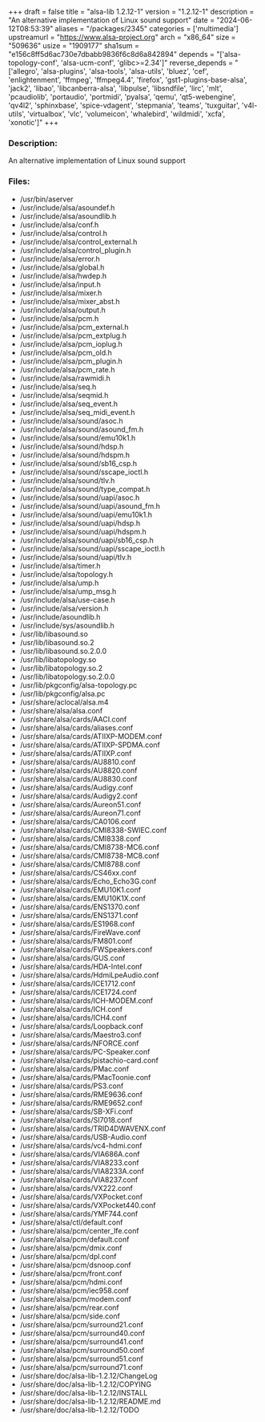 +++
draft = false
title = "alsa-lib 1.2.12-1"
version = "1.2.12-1"
description = "An alternative implementation of Linux sound support"
date = "2024-06-12T08:53:39"
aliases = "/packages/2345"
categories = ['multimedia']
upstreamurl = "https://www.alsa-project.org"
arch = "x86_64"
size = "509636"
usize = "1909177"
sha1sum = "e156c8ff5d6ac730e7dbabb9836f6c8d6a842894"
depends = "['alsa-topology-conf', 'alsa-ucm-conf', 'glibc>=2.34']"
reverse_depends = "['allegro', 'alsa-plugins', 'alsa-tools', 'alsa-utils', 'bluez', 'cef', 'enlightenment', 'ffmpeg', 'ffmpeg4.4', 'firefox', 'gst1-plugins-base-alsa', 'jack2', 'libao', 'libcanberra-alsa', 'libpulse', 'libsndfile', 'lirc', 'mlt', 'pcaudiolib', 'portaudio', 'portmidi', 'pyalsa', 'qemu', 'qt5-webengine', 'qv4l2', 'sphinxbase', 'spice-vdagent', 'stepmania', 'teams', 'tuxguitar', 'v4l-utils', 'virtualbox', 'vlc', 'volumeicon', 'whalebird', 'wildmidi', 'xcfa', 'xonotic']"
+++
### Description: 
An alternative implementation of Linux sound support

### Files: 
* /usr/bin/aserver
* /usr/include/alsa/asoundef.h
* /usr/include/alsa/asoundlib.h
* /usr/include/alsa/conf.h
* /usr/include/alsa/control.h
* /usr/include/alsa/control_external.h
* /usr/include/alsa/control_plugin.h
* /usr/include/alsa/error.h
* /usr/include/alsa/global.h
* /usr/include/alsa/hwdep.h
* /usr/include/alsa/input.h
* /usr/include/alsa/mixer.h
* /usr/include/alsa/mixer_abst.h
* /usr/include/alsa/output.h
* /usr/include/alsa/pcm.h
* /usr/include/alsa/pcm_external.h
* /usr/include/alsa/pcm_extplug.h
* /usr/include/alsa/pcm_ioplug.h
* /usr/include/alsa/pcm_old.h
* /usr/include/alsa/pcm_plugin.h
* /usr/include/alsa/pcm_rate.h
* /usr/include/alsa/rawmidi.h
* /usr/include/alsa/seq.h
* /usr/include/alsa/seqmid.h
* /usr/include/alsa/seq_event.h
* /usr/include/alsa/seq_midi_event.h
* /usr/include/alsa/sound/asoc.h
* /usr/include/alsa/sound/asound_fm.h
* /usr/include/alsa/sound/emu10k1.h
* /usr/include/alsa/sound/hdsp.h
* /usr/include/alsa/sound/hdspm.h
* /usr/include/alsa/sound/sb16_csp.h
* /usr/include/alsa/sound/sscape_ioctl.h
* /usr/include/alsa/sound/tlv.h
* /usr/include/alsa/sound/type_compat.h
* /usr/include/alsa/sound/uapi/asoc.h
* /usr/include/alsa/sound/uapi/asound_fm.h
* /usr/include/alsa/sound/uapi/emu10k1.h
* /usr/include/alsa/sound/uapi/hdsp.h
* /usr/include/alsa/sound/uapi/hdspm.h
* /usr/include/alsa/sound/uapi/sb16_csp.h
* /usr/include/alsa/sound/uapi/sscape_ioctl.h
* /usr/include/alsa/sound/uapi/tlv.h
* /usr/include/alsa/timer.h
* /usr/include/alsa/topology.h
* /usr/include/alsa/ump.h
* /usr/include/alsa/ump_msg.h
* /usr/include/alsa/use-case.h
* /usr/include/alsa/version.h
* /usr/include/asoundlib.h
* /usr/include/sys/asoundlib.h
* /usr/lib/libasound.so
* /usr/lib/libasound.so.2
* /usr/lib/libasound.so.2.0.0
* /usr/lib/libatopology.so
* /usr/lib/libatopology.so.2
* /usr/lib/libatopology.so.2.0.0
* /usr/lib/pkgconfig/alsa-topology.pc
* /usr/lib/pkgconfig/alsa.pc
* /usr/share/aclocal/alsa.m4
* /usr/share/alsa/alsa.conf
* /usr/share/alsa/cards/AACI.conf
* /usr/share/alsa/cards/aliases.conf
* /usr/share/alsa/cards/ATIIXP-MODEM.conf
* /usr/share/alsa/cards/ATIIXP-SPDMA.conf
* /usr/share/alsa/cards/ATIIXP.conf
* /usr/share/alsa/cards/AU8810.conf
* /usr/share/alsa/cards/AU8820.conf
* /usr/share/alsa/cards/AU8830.conf
* /usr/share/alsa/cards/Audigy.conf
* /usr/share/alsa/cards/Audigy2.conf
* /usr/share/alsa/cards/Aureon51.conf
* /usr/share/alsa/cards/Aureon71.conf
* /usr/share/alsa/cards/CA0106.conf
* /usr/share/alsa/cards/CMI8338-SWIEC.conf
* /usr/share/alsa/cards/CMI8338.conf
* /usr/share/alsa/cards/CMI8738-MC6.conf
* /usr/share/alsa/cards/CMI8738-MC8.conf
* /usr/share/alsa/cards/CMI8788.conf
* /usr/share/alsa/cards/CS46xx.conf
* /usr/share/alsa/cards/Echo_Echo3G.conf
* /usr/share/alsa/cards/EMU10K1.conf
* /usr/share/alsa/cards/EMU10K1X.conf
* /usr/share/alsa/cards/ENS1370.conf
* /usr/share/alsa/cards/ENS1371.conf
* /usr/share/alsa/cards/ES1968.conf
* /usr/share/alsa/cards/FireWave.conf
* /usr/share/alsa/cards/FM801.conf
* /usr/share/alsa/cards/FWSpeakers.conf
* /usr/share/alsa/cards/GUS.conf
* /usr/share/alsa/cards/HDA-Intel.conf
* /usr/share/alsa/cards/HdmiLpeAudio.conf
* /usr/share/alsa/cards/ICE1712.conf
* /usr/share/alsa/cards/ICE1724.conf
* /usr/share/alsa/cards/ICH-MODEM.conf
* /usr/share/alsa/cards/ICH.conf
* /usr/share/alsa/cards/ICH4.conf
* /usr/share/alsa/cards/Loopback.conf
* /usr/share/alsa/cards/Maestro3.conf
* /usr/share/alsa/cards/NFORCE.conf
* /usr/share/alsa/cards/PC-Speaker.conf
* /usr/share/alsa/cards/pistachio-card.conf
* /usr/share/alsa/cards/PMac.conf
* /usr/share/alsa/cards/PMacToonie.conf
* /usr/share/alsa/cards/PS3.conf
* /usr/share/alsa/cards/RME9636.conf
* /usr/share/alsa/cards/RME9652.conf
* /usr/share/alsa/cards/SB-XFi.conf
* /usr/share/alsa/cards/SI7018.conf
* /usr/share/alsa/cards/TRID4DWAVENX.conf
* /usr/share/alsa/cards/USB-Audio.conf
* /usr/share/alsa/cards/vc4-hdmi.conf
* /usr/share/alsa/cards/VIA686A.conf
* /usr/share/alsa/cards/VIA8233.conf
* /usr/share/alsa/cards/VIA8233A.conf
* /usr/share/alsa/cards/VIA8237.conf
* /usr/share/alsa/cards/VX222.conf
* /usr/share/alsa/cards/VXPocket.conf
* /usr/share/alsa/cards/VXPocket440.conf
* /usr/share/alsa/cards/YMF744.conf
* /usr/share/alsa/ctl/default.conf
* /usr/share/alsa/pcm/center_lfe.conf
* /usr/share/alsa/pcm/default.conf
* /usr/share/alsa/pcm/dmix.conf
* /usr/share/alsa/pcm/dpl.conf
* /usr/share/alsa/pcm/dsnoop.conf
* /usr/share/alsa/pcm/front.conf
* /usr/share/alsa/pcm/hdmi.conf
* /usr/share/alsa/pcm/iec958.conf
* /usr/share/alsa/pcm/modem.conf
* /usr/share/alsa/pcm/rear.conf
* /usr/share/alsa/pcm/side.conf
* /usr/share/alsa/pcm/surround21.conf
* /usr/share/alsa/pcm/surround40.conf
* /usr/share/alsa/pcm/surround41.conf
* /usr/share/alsa/pcm/surround50.conf
* /usr/share/alsa/pcm/surround51.conf
* /usr/share/alsa/pcm/surround71.conf
* /usr/share/doc/alsa-lib-1.2.12/ChangeLog
* /usr/share/doc/alsa-lib-1.2.12/COPYING
* /usr/share/doc/alsa-lib-1.2.12/INSTALL
* /usr/share/doc/alsa-lib-1.2.12/README.md
* /usr/share/doc/alsa-lib-1.2.12/TODO
